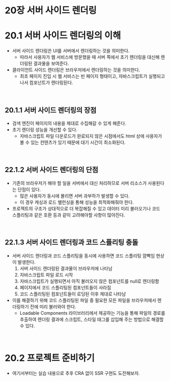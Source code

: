 # 20장 서버 사이드 렌더링

# 20.1 서버 사이드 렌더링의 이해

- 서버 사이드 렌더링은 UI를 서버에서 렌더링하는 것을 의미한다.
    - 따라서 사용자가 웹 서비스에 방문했을 때 서버 쪽에서 초기 렌더링을 대신해 렌더링된 결과물을 보여준다.
- 클라이언트 사이드 렌더링은 브라우저에서 렌더링하는 것을 의미한다.
    - 최초 페이지 진입 시 웹 서비스는 빈 페이지 형태이고, 자바스크립트가 실행되고 나서 컴포넌트가 렌더링된다.

<br />

## 20.1.1 서버 사이드 렌더링의 장점

- 검색 엔진이 페이지의 내용을 제대로 수집해갈 수 있게 해준다.
- 초기 렌더링 성능을 개선할 수 있다.
    - 자바스크립트 파일 다운로드가 완료되지 않은 시점에서도 html 상에 사용자가 볼 수 있는 컨텐츠가 있기 때문에 대기 시간이 최소화된다.

<br />

## 22.1.2 서버 사이드 렌더링의 단점

- 기존의 브라우저가 해야 할 일을 서버에서 대신 처리하므로 서버 리소스가 사용된다는 단점이 있다.
    - 많은 사용자가 동시에 몰리면 서버 과부하가 발생할 수 있다.
    - 이 경우 캐싱과 로드 밸런싱을 통해 성능을 최적화해줘야 한다.
- 프로젝트의 구조가 상대적으로 더 복잡해질 수 있고 데이터 미리 불러오기나 코드 스플리팅과 같은 호환 등과 같이 고려해야할 사항이 많아진다.

<br />

## 22.1.3 서버 사이드 렌더링과 코드 스플리팅 충돌

- 서버 사이드 렌더링과 코드 스플리팅을 동시에 사용하면 코드 스플리팅 깜빡임 현상이 발생한다.
    1. 서버 사이드 렌더링된 결과물이 브라우저에 나타남
    2. 자바스크립트 파일 로드 시작
    3. 자바스크립트가 실행되면서 아직 불러오지 않은 컴포넌트를 null로 렌더링함
    4. 페이지에서 코드 스플리팅된 컴포넌트들이 사라짐
    5. 코드 스플리팅된 컴포넌트들이 로딩된 이후 제대로 나타남
- 이를 해결하기 위해 코드 스플리팅된 파일 중 필요한 모든 파일을 브라우저에서 렌더링하기 전에 미리 불러와야 한다.
    - Loadable Components 라이브러리에서 제공하는 기능을 통해 파일의 경로를 추출하여 렌더링 결과에 스크립트, 스타일 태그를 삽입해 주는 방법으로 해결할 수 있다.

<br />

# 20.2 프로젝트 준비하기

- 여기서부터는 실습 내용으로 추후 CRA 없이 SSR 구현도 도전해보자.
